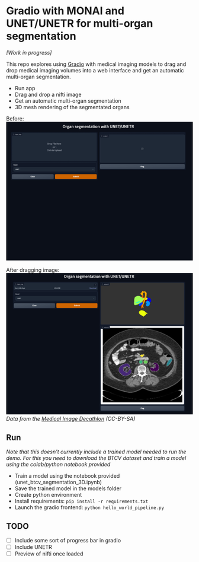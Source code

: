 


# Gradio with MONAI and UNET/UNETR for multi-organ segmentation 

*[Work in progress]*

This repo explores using [Gradio](https://gradio.app/) with medical imaging models to drag and drop medical imaging volumes into a web interface and get an automatic multi-organ segmentation.

- Run app
- Drag and drop a nifti image
- Get an automatic multi-organ segmentation
- 3D mesh rendering of the segmentated organs

Before:
![](images/screenshot2.png)

After dragging image:
![](images/screenshot1.png)
*Data from the [Medical Image Decathlon](http://medicaldecathlon.com/) (CC-BY-SA)*

## Run

*Note that this doesn't currently include a trained model needed to run the demo. For this you need to download the BTCV dataset and train a model using the colab/python notebook provided*

- Train a model using the notebook provided (unet_btcv_segmentation_3D.ipynb) 
- Save the trained model in the models folder
- Create python environment
- Install requirements: `pip install -r requirements.txt`
- Launch the gradio frontend: `python hello_world_pipeline.py`



## TODO
- [ ] Include some sort of progress bar in gradio
- [ ] Include UNETR
- [ ] Preview of nifti once loaded
